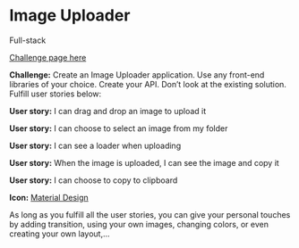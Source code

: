 # Image Uploader
Full-stack

[Challenge page here](https://devchallenges.io/challenges/O2iGT9yBd6xZBrOcVirx)

**Challenge:** Create an Image Uploader application. Use any front-end libraries of your choice. Create your API. Don’t look at the existing solution. Fulfill user stories below:

**User story:** I can drag and drop an image to upload it

**User story:** I can choose to select an image from my folder

**User story:** I can see a loader when uploading

**User story:** When the image is uploaded, I can see the image and copy it

**User story:** I can choose to copy to clipboard

**Icon:** [Material Design](https://google.github.io/material-design-icons/)

As long as you fulfill all the user stories, you can give your personal touches by adding transition, using your own images, changing colors, or even creating your own layout,...
